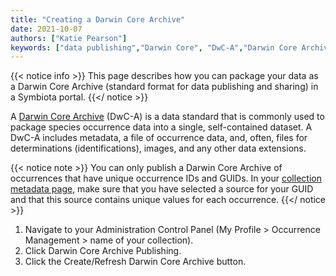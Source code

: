 ```yaml
---
title: "Creating a Darwin Core Archive"
date: 2021-10-07
authors: ["Katie Pearson"]
keywords: ["data publishing","Darwin Core", "DwC-A","Darwin Core Archive"]
---
```


{{< notice info >}}
  This page describes how you can package your data as a Darwin Core Archive (standard format for data publishing and sharing) in a Symbiota portal.
{{</ notice >}}

A [Darwin Core Archive](http://en.wikipedia.org/wiki/Darwin_Core_Archive) (DwC-A) is a data standard that is commonly used to package species occurrence data into a single, self-contained dataset. A DwC-A includes metadata, a file of occurrence data, and, often, files for determinations (identifications), images, and any other data extensions.

{{< notice note >}}
  You can only publish a Darwin Core Archive of occurrences that have unique occurrence IDs and GUIDs. In your [collection metadata page](https://biokic.github.io/symbiota-docs/contribute/), make sure that you have selected a source for your GUID and that this source contains unique values for each occurrence.
{{</ notice >}}

1. Navigate to your Administration Control Panel (My Profile > Occurrence Management > name of your collection).
2. Click Darwin Core Archive Publishing.
3. Click the Create/Refresh Darwin Core Archive button.
